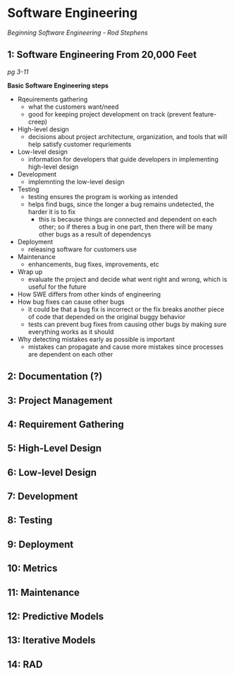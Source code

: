 # Software Engineering

*Beginning Software Engineering - Rod Stephens*

## 1: Software Engineering From 20,000 Feet
*pg 3-11*

**Basic Software Engineering steps**

- Rqeuirements gathering
  - what the customers want/need
  - good for keeping project development on track (prevent feature-creep)
- High-level design
  - decisions about project architecture, organization, and tools that will help satisfy customer requriements
- Low-level design
  - information for developers that guide developers in implementing high-level design
- Development
  - implemnting the low-level design 
- Testing
  - testing ensures the program is working as intended
  - helps find bugs, since the longer a bug remains undetected, the harder it is to fix
    - this is because things are connected and dependent on each other; so if theres a bug in one part, then there will be many other bugs as a result of dependencys
- Deployment
  - releasing software for customers use
- Maintenance
  - enhancements, bug fixes, improvements, etc
- Wrap up
  - evaluate the project and decide what went right and wrong, which is useful for the future
- How SWE differs from other kinds of engineering
- How bug fixes can cause other bugs
  - it could be that a bug fix is incorrect or the fix breaks another piece of code that depended on the original buggy behavior
  - tests can prevent bug fixes from causing other bugs by making sure everything works as it should
- Why detecting mistakes early as possible is important
  - mistakes can propagate and cause more mistakes since processes are dependent on each other

## 2: Documentation (?)

## 3: Project Management

## 4: Requirement Gathering

## 5: High-Level Design

## 6: Low-level Design

## 7: Development

## 8: Testing

## 9: Deployment

## 10: Metrics

## 11: Maintenance

## 12: Predictive Models

## 13: Iterative Models

## 14: RAD

